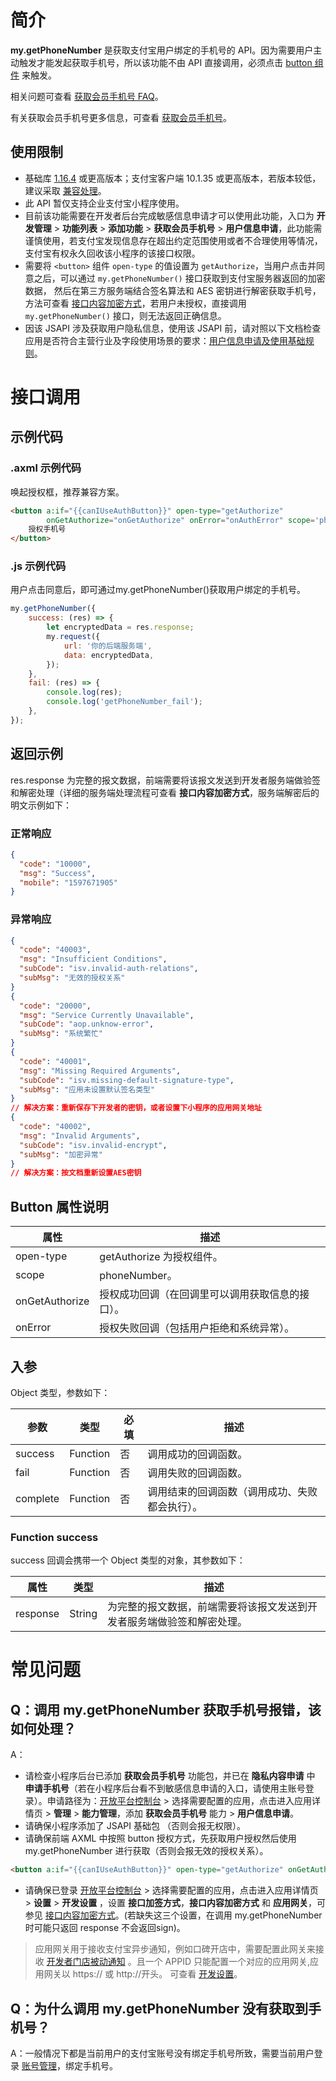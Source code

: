 # 简介
**my.getPhoneNumber** 是获取支付宝用户绑定的手机号的 API。因为需要用户主动触发才能发起获取手机号，所以该功能不由 API 直接调用，必须点击 [button 组件](https://opendocs.alipay.com/mini/component/button) 来触发。

相关问题可查看 [获取会员手机号 FAQ](https://opendocs.alipay.com/mini/006lmr)。

有关获取会员手机号更多信息，可查看 [获取会员手机号](https://opendocs.alipay.com/mini/introduce/getphonenumber)。

## 使用限制

- 基础库 [1.16.4](https://opendocs.alipay.com/mini/framework/lib) 或更高版本；支付宝客户端 10.1.35 或更高版本，若版本较低，建议采取 [兼容处理](/mini/framework/compatibility)。
- 此 API 暂仅支持企业支付宝小程序使用。
- 目前该功能需要在开发者后台完成敏感信息申请才可以使用此功能，入口为 **开发管理** > **功能列表** > **添加功能** > **获取会员手机号** > **用户信息申请**，此功能需谨慎使用，若支付宝发现信息存在超出约定范围使用或者不合理使用等情况，支付宝有权永久回收该小程序的该接口权限。
- 需要将 `<button>` 组件 `open-type` 的值设置为 `getAuthorize`，当用户点击并同意之后，可以通过 `my.getPhoneNumber()` 接口获取到支付宝服务器返回的加密数据， 然后在第三方服务端结合签名算法和 AES 密钥进行解密获取手机号，方法可查看 [接口内容加密方式](https://opendocs.alipay.com/common/02mse3)，若用户未授权，直接调用 `my.getPhoneNumber()` 接口，则无法返回正确信息。
- 因该 JSAPI 涉及获取用户隐私信息，使用该 JSAPI 前，请对照以下文档检查应用是否符合主营行业及字段使用场景的要求：[用户信息申请及使用基础规则](https://opendocs.alipay.com/common/02kkuu)。

# 接口调用

## 示例代码

### .axml 示例代码
唤起授权框，推荐兼容方案。
```html
<button a:if="{{canIUseAuthButton}}" open-type="getAuthorize"
        onGetAuthorize="onGetAuthorize" onError="onAuthError" scope='phoneNumber'>
    授权手机号
</button>
```

### .js 示例代码
用户点击同意后，即可通过my.getPhoneNumber()获取用户绑定的手机号。
```javascript
my.getPhoneNumber({
    success: (res) => {
        let encryptedData = res.response;
        my.request({
            url: '你的后端服务端',
            data: encryptedData,
        });
    },
    fail: (res) => {
        console.log(res);
        console.log('getPhoneNumber_fail');
    },
});
```

## 返回示例

res.response 为完整的报文数据，前端需要将该报文发送到开发者服务端做验签和解密处理（详细的服务端处理流程可查看 **接口内容加密方式**，服务端解密后的明文示例如下：

### 正常响应
```json
{
  "code": "10000",
  "msg": "Success",
  "mobile": "1597671905"
}
```

### 异常响应
```json
{
  "code": "40003",
  "msg": "Insufficient Conditions",
  "subCode": "isv.invalid-auth-relations",
  "subMsg": "无效的授权关系"
}
{
  "code": "20000",
  "msg": "Service Currently Unavailable",
  "subCode": "aop.unknow-error",
  "subMsg": "系统繁忙"
}
{
  "code": "40001",
  "msg": "Missing Required Arguments",
  "subCode": "isv.missing-default-signature-type",
  "subMsg": "应用未设置默认签名类型"
}
// 解决方案：重新保存下开发者的密钥，或者设置下小程序的应用网关地址
{
  "code": "40002",
  "msg": "Invalid Arguments",
  "subCode": "isv.invalid-encrypt",
  "subMsg": "加密异常"
}
// 解决方案：按文档重新设置AES密钥
```

## Button 属性说明
| **属性** | **描述** |
| --- | --- |
| open-type | getAuthorize 为授权组件。 |
| scope | phoneNumber。 |
| onGetAuthorize | 授权成功回调（在回调里可以调用获取信息的接口）。 |
| onError | 授权失败回调（包括用户拒绝和系统异常）。 |

## 入参

Object 类型，参数如下：

| **参数** | **类型** | **必填** | **描述** |
| ---- | ---- | ---- | ---- |
| success | Function | 否 | 调用成功的回调函数。 |
| fail | Function | 否 | 调用失败的回调函数。 |
| complete | Function | 否 | 调用结束的回调函数（调用成功、失败都会执行）。 |

### Function success

success 回调会携带一个 Object 类型的对象，其参数如下：

| **属性** | **类型** | **描述** |
| ---- | ---- | ---- |
| response | String | 为完整的报文数据，前端需要将该报文发送到开发者服务端做验签和解密处理。 |

# 常见问题
## Q：调用 my.getPhoneNumber 获取手机号报错，该如何处理？
A：
- 请检查小程序后台已添加 **获取会员手机号** 功能包，并已在 **隐私内容申请** 中 **申请手机号**（若在小程序后台看不到敏感信息申请的入口，请使用主账号登录）。申请路径为：[开放平台控制台](https://open.alipay.com/dev/workspace) > 选择需要配置的应用，点击进入应用详情页 > **管理** > **能力管理**，添加 **获取会员手机号** 能力 > **用户信息申请**。
- 请确保小程序添加了 JSAPI 基础包 （否则会报无权限）。 
- 请确保前端 AXML 中按照 button 授权方式，先获取用户授权然后使用 my.getPhoneNumber 进行获取（否则会报无效的授权关系）。

```html
<button a:if="{{canIUseAuthButton}}" open-type="getAuthorize" onGetAuthorize="onGetAuthorize" onError="onAuthError" scope='phoneNumber'>    授权手机号</button>
```

- 请确保已登录 [开放平台控制台](https://open.alipay.com/dev/workspace) > 选择需要配置的应用，点击进入应用详情页 > **设置** > **开发设置** ，设置 **接口加签方式**，**接口内容加密方式** 和 **应用网关**，可参见 [接口内容加密方式](https://opendocs.alipay.com/common/02mse3)。(若缺失这三个设置，在调用 my.getPhoneNumber 时可能只返回 response 不会返回sign)。
> 应用网关用于接收支付宝异步通知，例如口碑开店中，需要配置此网关来接收 [开发者门店被动通知](https://opendocs.alipay.com/open/205/105251/#%E5%BC%80%E5%8F%91%E8%80%85%E9%97%A8%E5%BA%97%E8%A2%AB%E5%8A%A8%E9%80%9A%E7%9F%A5) 。且一个 APPID 只能配置一个对应的应用网关,应用网关以 https:// 或 http://开头。
> 可查看 [开发设置](https://opendocs.alipay.com/mini/introduce/setting)。

## Q：为什么调用 my.getPhoneNumber 没有获取到手机号？
A：一般情况下都是当前用户的支付宝账号没有绑定手机号所致，需要当前用户登录 [账号管理](https://custweb.alipay.com/account/index.htm)，绑定手机号。
